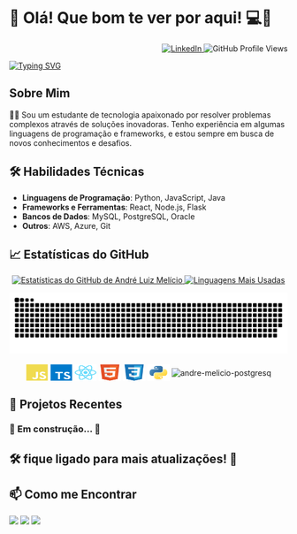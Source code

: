 # 🚀 Olá! Que bom te ver por aqui! 💻🥹 


<div align="right">
  <a href="https://www.linkedin.com/in/andre-luiz-melicio-991482244/">
    <img src="https://img.shields.io/badge/LinkedIn-Andre%20Luiz%20Melicio-blue" alt="LinkedIn">
  </a>
  <img src="https://komarev.com/ghpvc/?username=andre-melicio&color=lightgrey" alt="GitHub Profile Views">
</div>



[![Typing SVG](https://readme-typing-svg.herokuapp.com?font=Roboto&size=38&color=000000&vCenter=true&width=800&lines=</>++Olá,+eu+sou+André+Luiz+Melício!;</>++Bem-vindo+ao+meu+GitHub.+Espero+que+goste!;Você+também+curte+programação?+💻🤓)](https://git.io/typing-svg)






## Sobre Mim

👨‍💻 Sou um estudante de tecnologia apaixonado por resolver problemas complexos através de soluções inovadoras. Tenho experiência em algumas linguagens de programação e frameworks, e estou sempre em busca de novos conhecimentos e desafios.

## 🛠️ Habilidades Técnicas

- **Linguagens de Programação**: Python, JavaScript, Java
- **Frameworks e Ferramentas**: React, Node.js, Flask
- **Bancos de Dados**: MySQL, PostgreSQL, Oracle
- **Outros**: AWS, Azure, Git

## 📈 Estatísticas do GitHub
<p align="center">
  <a href="https://beacons.ai/andre_melicio">
    <img height="180em" src="https://github-readme-stats.vercel.app/api?username=andre-melicio&show_icons=true&theme=radical" alt="Estatísticas do GitHub de André Luiz Melício" />
    <img height="180em" src="https://github-readme-stats.vercel.app/api/top-langs/?username=andre-melicio&layout=compact&theme=radical" alt="Linguagens Mais Usadas" />
  </a>
</p>

<div align="center">
  <picture>
  <source media="(prefers-color-scheme: dark)" srcset="https://raw.githubusercontent.com/andre-melicio/andre-melicio/output/github-contribution-grid-snake-dark.svg">
  <source media="(prefers-color-scheme: light)" srcset="https://raw.githubusercontent.com/andre-melicio/andre-melicio/output/github-contribution-grid-snake.svg">
  <img alt="github contribution grid snake animation" src="https://raw.githubusercontent.com/andre-melicio/andre-melicio/output/github-contribution-grid-snake.svg">
</picture>
</div>

<div style="display: inline_block" align="center"><br>
  <img align="center" alt="andre-melicio-Js" height="30" width="40" src="https://raw.githubusercontent.com/devicons/devicon/master/icons/javascript/javascript-plain.svg">
  <img align="center" alt="andre-melicio-Ts" height="30" width="40" src="https://raw.githubusercontent.com/devicons/devicon/master/icons/typescript/typescript-plain.svg">
  <img align="center" alt="andre-melicio-React" height="30" width="40" src="https://raw.githubusercontent.com/devicons/devicon/master/icons/react/react-original.svg">
  <img align="center" alt="andre-melicio-HTML" height="30" width="40" src="https://raw.githubusercontent.com/devicons/devicon/master/icons/html5/html5-original.svg">
  <img align="center" alt="andre-melicio-CSS" height="30" width="40" src="https://raw.githubusercontent.com/devicons/devicon/master/icons/css3/css3-original.svg">
  <img align="center" alt="andre-melicio-Python" height="30" width="40" src="https://raw.githubusercontent.com/devicons/devicon/master/icons/python/python-original.svg">
  <img align="center" alt="andre-melicio-postgresq" height="30" width="40" src="https://cdn.jsdelivr.net/gh/devicons/devicon@latest/icons/postgresql/postgresql-original.svg" />      
</div>

## 🚀 Projetos Recentes
### 🚧 Em construção... 🚧
## 🛠️ fique ligado para mais atualizações! 🚀  
<!--START_SECTION:projects-->
<!--END_SECTION:projects-->

## 📫 Como me Encontrar
<div align="">
<a href="#"><img src="https://img.shields.io/badge/Blog-2962FF?style=for-the-badge&logo=hashnode&logoColor=white"></a>
<a href="https://www.linkedin.com/in/andre-melicio/"><img src="https://img.shields.io/badge/LinkedIn-0077B5?style=for-the-badge&logo=linkedin&logoColor=white"></a>
<a href="https://api.whatsapp.com/send?phone=5514991439320&text=%F0%9F%8C%9F%20Ol%C3%A1!%20Estava%20passando%20pelo%20seu%20GitHub%20%F0%9F%91%A8%E2%80%8D%F0%9F%92%BB%20e%20vi%20seu%20perfil%20%F0%9F%91%80."><img src="https://img.shields.io/badge/WhatsApp-25D366?style=for-the-badge&logo=whatsapp&logoColor=white"></a>
</div>
